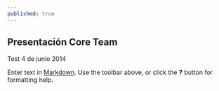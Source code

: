 ```yaml
---
published: true
---
```


## Presentación Core Team 

Test 4 de junio 2014

Enter text in [Markdown](http://daringfireball.net/projects/markdown/). Use the toolbar above, or click the **?** button for formatting help.